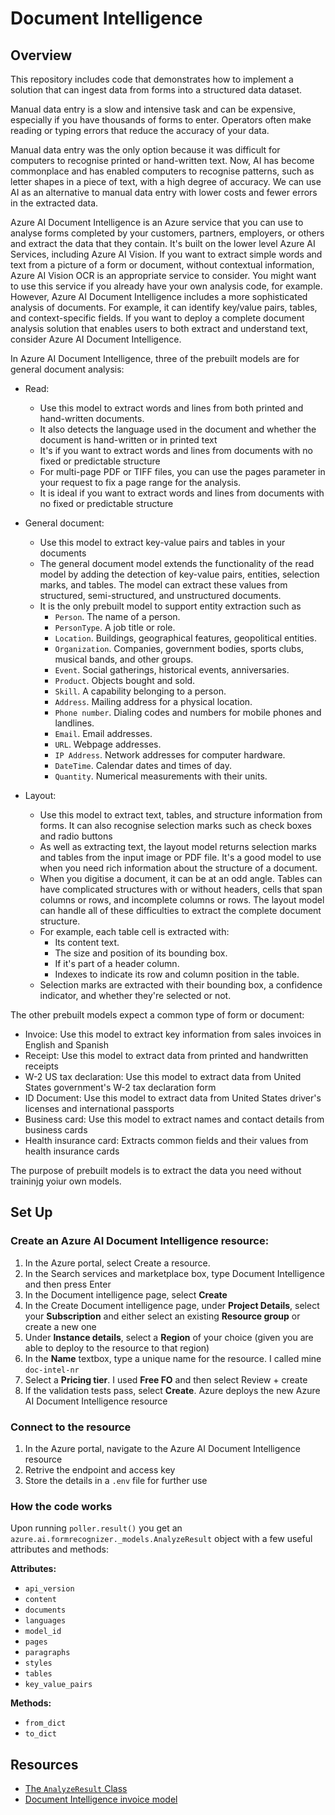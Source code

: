 # Document Intelligence

## Overview

This repository includes code that demonstrates how to implement a solution that can ingest data from forms into a structured data dataset. 

Manual data entry is a slow and intensive task and can be expensive, especially if you have thousands of forms to enter. Operators often make reading or typing errors that reduce the accuracy of your data.

Manual data entry was the only option because it was difficult for computers to recognise printed or hand-written text. Now, AI has become commonplace and has enabled computers to recognise patterns, such as letter shapes in a piece of text, with a high degree of accuracy. We can use AI as an alternative to manual data entry with lower costs and fewer errors in the extracted data.

Azure AI Document Intelligence is an Azure service that you can use to analyse forms completed by your customers, partners, employers, or others and extract the data that they contain. It's built on the lower level Azure AI Services, including Azure AI Vision. If you want to extract simple words and text from a picture of a form or document, without contextual information, Azure AI Vision OCR is an appropriate service to consider. You might want to use this service if you already have your own analysis code, for example. However, Azure AI Document Intelligence includes a more sophisticated analysis of documents. For example, it can identify key/value pairs, tables, and context-specific fields. If you want to deploy a complete document analysis solution that enables users to both extract and understand text, consider Azure AI Document Intelligence.

In Azure AI Document Intelligence, three of the prebuilt models are for general document analysis:

* Read:
  * Use this model to extract words and lines from both printed and hand-written documents.
  * It also detects the language used in the document and whether the document is hand-written or in printed text
  * It's if you want to extract words and lines from documents with no fixed or predictable structure
  * For multi-page PDF or TIFF files, you can use the pages parameter in your request to fix a page range for the analysis.
  * It is ideal if you want to extract words and lines from documents with no fixed or predictable structure
 
  
* General document:
  * Use this model to extract key-value pairs and tables in your documents
  * The general document model extends the functionality of the read model by adding the detection of key-value pairs, entities, selection marks, and tables. The model can extract these values from structured, semi-structured, and unstructured documents.
  * It is the only prebuilt model to support entity extraction such as 
    * `Person`. The name of a person.
    * `PersonType`. A job title or role.
    * `Location`. Buildings, geographical features, geopolitical entities.
    * `Organization`. Companies, government bodies, sports clubs, musical bands, and other groups.
    * `Event`. Social gatherings, historical events, anniversaries.
    * `Product`. Objects bought and sold.
    * `Skill`. A capability belonging to a person.
    * `Address`. Mailing address for a physical location.
    * `Phone number`. Dialing codes and numbers for mobile phones and landlines.
    * `Email`. Email addresses.
    * `URL`. Webpage addresses.
    * `IP Address`. Network addresses for computer hardware.
    * `DateTime`. Calendar dates and times of day.
    * `Quantity`. Numerical measurements with their units.
    
* Layout:
  * Use this model to extract text, tables, and structure information from forms. It can also recognise selection marks such as check boxes and radio buttons
  * As well as extracting text, the layout model returns selection marks and tables from the input image or PDF file. It's a good model to use when you need rich information about the structure of a document.
  * When you digitise a document, it can be at an odd angle. Tables can have complicated structures with or without headers, cells that span columns or rows, and incomplete columns or rows. The layout model can handle all of these difficulties to extract the complete document structure.
  * For example, each table cell is extracted with:
    * Its content text.
    * The size and position of its bounding box.
    * If it's part of a header column.
    * Indexes to indicate its row and column position in the table.
  * Selection marks are extracted with their bounding box, a confidence indicator, and whether they're selected or not.

The other prebuilt models expect a common type of form or document:

* Invoice: Use this model to extract key information from sales invoices in English and Spanish
* Receipt: Use this model to extract data from printed and handwritten receipts
* W-2 US tax declaration: Use this model to extract data from United States government's W-2 tax declaration form
* ID Document: Use this model to extract data from United States driver's licenses and international passports
* Business card: Use this model to extract names and contact details from business cards
* Health insurance card: Extracts common fields and their values from health insurance cards

The purpose of prebuilt models is to extract the data you need without traininjg yoiur own models.


## Set Up

### Create an Azure AI Document Intelligence resource:
  1. In the Azure portal, select Create a resource.
  2. In the Search services and marketplace box, type Document Intelligence and then press Enter
  3. In the Document intelligence page, select **Create**
  4. In the Create Document intelligence page, under **Project Details**, select your **Subscription** and either select an existing **Resource group** or create a new one
  5. Under **Instance details**, select a **Region** of your choice (given you are able to deploy to the resource to that region)
  6. In the **Name** textbox, type a unique name for the resource. I called mine `doc-intel-nr`
  7. Select a **Pricing tier**. I used **Free FO** and then select Review + create
  8. If the validation tests pass, select **Create**. Azure deploys the new Azure AI Document Intelligence resource

### Connect to the resource
  1. In the Azure portal, navigate to the Azure AI Document Intelligence resource
  2. Retrive the endpoint and access key
  3. Store the details in a `.env` file for further use


### How the code works 

Upon running `poller.result()` you get an `azure.ai.formrecognizer._models.AnalyzeResult` object with a few useful attributes and methods:

**Attributes:** 
* `api_version`
* `content`
* `documents`
* `languages`
* `model_id`
* `pages`
* `paragraphs`
* `styles`
* `tables`
* `key_value_pairs`

**Methods:**
* `from_dict`
* `to_dict`

## Resources
* [The `AnalyzeResult` Class](https://learn.microsoft.com/en-us/python/api/azure-ai-formrecognizer/azure.ai.formrecognizer.analyzeresult?view=azure-python)
* [Document Intelligence invoice model](https://learn.microsoft.com/en-us/azure/ai-services/document-intelligence/prebuilt/invoice?view=doc-intel-4.0.0)


